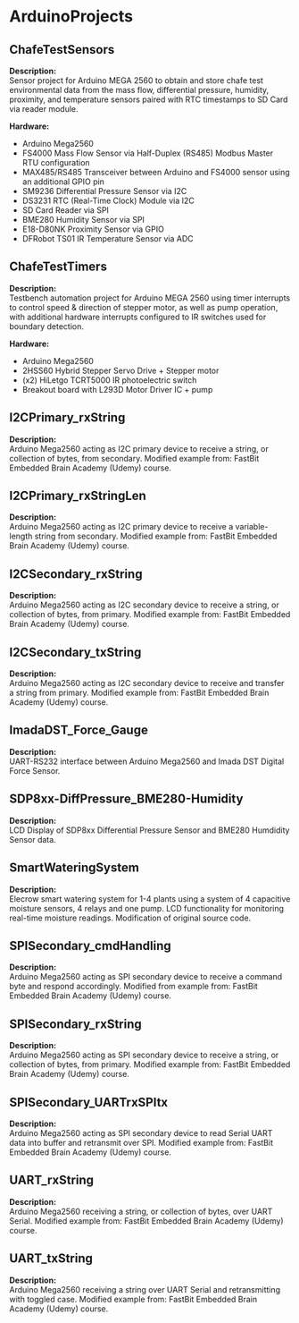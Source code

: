 # ArduinoProjects

## ChafeTestSensors
  **Description:** \
  Sensor project for Arduino MEGA 2560 to obtain and store chafe test environmental data from the mass flow, differential pressure,
  humidity, proximity, and temperature sensors paired with RTC timestamps to SD Card via reader module.
  
  **Hardware:**
  - Arduino Mega2560
  - FS4000 Mass Flow Sensor via Half-Duplex (RS485) Modbus Master RTU configuration 
  - MAX485/RS485 Transceiver between Arduino and FS4000 sensor using an additional GPIO pin
  - SM9236 Differential Pressure Sensor via I2C
  - DS3231 RTC (Real-Time Clock) Module via I2C
  - SD Card Reader via SPI
  - BME280 Humidity Sensor via SPI
  - E18-D80NK Proximity Sensor via GPIO
  - DFRobot TS01 IR Temperature Sensor via ADC 
    
## ChafeTestTimers
  **Description:** \
  Testbench automation project for Arduino MEGA 2560 using timer interrupts to control speed & direction of stepper motor, as well as pump
  operation, with additional hardware interrupts configured to IR switches used for boundary detection.

  **Hardware:**
  - Arduino Mega2560
  - 2HSS60 Hybrid Stepper Servo Drive + Stepper motor
  - (x2) HiLetgo TCRT5000 IR photoelectric switch
  - Breakout board with L293D Motor Driver IC + pump

## I2CPrimary_rxString
 **Description:** \
 Arduino Mega2560 acting as I2C primary device to receive a string, or collection of bytes, from secondary. 
 Modified example from: FastBit Embedded Brain Academy (Udemy) course.

## I2CPrimary_rxStringLen
 **Description:** \
 Arduino Mega2560 acting as I2C primary device to receive a variable-length string from secondary. 
 Modified example from: FastBit Embedded Brain Academy (Udemy) course.
 
## I2CSecondary_rxString
 **Description:** \
 Arduino Mega2560 acting as I2C secondary device to receive a string, or collection of bytes, from primary. 
 Modified example from: FastBit Embedded Brain Academy (Udemy) course.
 
## I2CSecondary_txString
 **Description:** \
 Arduino Mega2560 acting as I2C secondary device to receive and transfer a string from primary. 
 Modified example from: FastBit Embedded Brain Academy (Udemy) course.

## ImadaDST_Force_Gauge
  **Description:** \
  UART-RS232 interface between Arduino Mega2560 and Imada DST Digital Force Sensor.

## SDP8xx-DiffPressure_BME280-Humidity
  **Description:** \
  LCD Display of SDP8xx Differential Pressure Sensor and BME280 Humdidity Sensor data.

## SmartWateringSystem
  **Description:** \
  Elecrow smart watering system for 1-4 plants using a system of 4 capacitive moisture sensors, 4 relays and one pump. LCD functionality for 
  monitoring real-time moisture readings. Modification of original source code.
  
## SPISecondary_cmdHandling
  **Description:** \
  Arduino Mega2560 acting as SPI secondary device to receive a command byte and respond accordingly. 
  Modified from example from: FastBit Embedded Brain Academy (Udemy) course.

## SPISecondary_rxString
  **Description:** \
  Arduino Mega2560 acting as SPI secondary device to receive a string, or collection of bytes, from primary. 
  Modified example from: FastBit Embedded Brain Academy (Udemy) course.

## SPISecondary_UARTrxSPItx
  **Description:** \
  Arduino Mega2560 acting as SPI secondary device to read Serial UART data into buffer and retransmit over SPI. 
  Modified example from: FastBit Embedded Brain Academy (Udemy) course.

## UART_rxString
  **Description:** \
  Arduino Mega2560 receiving a string, or collection of bytes, over UART Serial.
  Modified example from: FastBit Embedded Brain Academy (Udemy) course.
  
## UART_txString
  **Description:** \
  Arduino Mega2560 receiving a string over UART Serial and retransmitting with toggled case. 
  Modified example from: FastBit Embedded Brain Academy (Udemy) course.

